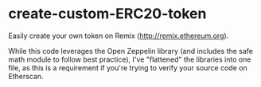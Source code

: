 # create-custom-ERC20-token
Easily create your own token on Remix (http://remix.ethereum.org).

While this code leverages the Open Zeppelin library (and includes the safe math module to follow best practice), I've "flattened" the libraries into one file, as this is a requirement if you're trying to verify your source code on Etherscan.
